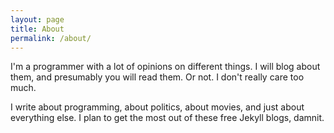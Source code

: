```yaml
---
layout: page
title: About
permalink: /about/
---
```


I'm a programmer with a lot of opinions on different things.  I will blog about them, and presumably you will read them.  Or not.  I don't really care too much.

I write about programming, about politics, about movies, and just about everything else.  I plan to get the most out of these free Jekyll blogs, damnit. 
